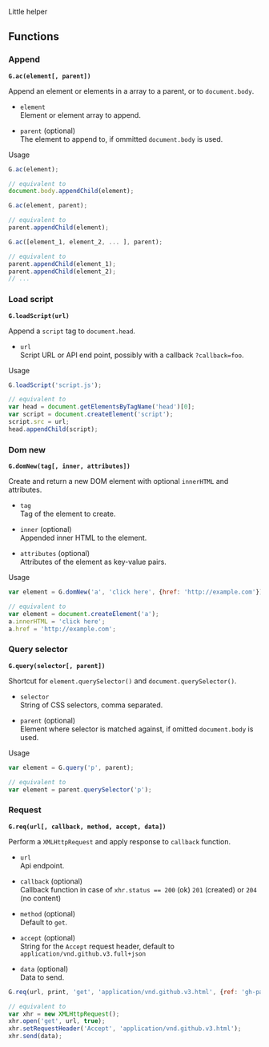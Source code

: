 Little helper

## Functions

### Append

**`G.ac(element[, parent])`**

Append an element or elements in a array to a parent, or to `document.body`.

- `element`  
	Element or element array to append.  

- `parent` (optional)  
	The element to append to, if ommitted `document.body` is used.

Usage

```js
G.ac(element);

// equivalent to
document.body.appendChild(element);

G.ac(element, parent);

// equivalent to
parent.appendChild(element);

G.ac([element_1, element_2, ... ], parent);

// equivalent to
parent.appendChild(element_1);
parent.appendChild(element_2);
// ...
```

### Load script

**`G.loadScript(url)`**

Append a `script` tag to `document.head`.

- `url`  
  Script URL or API end point, possibly with a callback `?callback=foo`.

Usage

```js
G.loadScript('script.js');

// equivalent to
var head = document.getElementsByTagName('head')[0];
var script = document.createElement('script');
script.src = url;
head.appendChild(script);
```

### Dom new

**`G.domNew(tag[, inner, attributes])`**

Create and return a new DOM element with optional `innerHTML` and attributes.

- `tag`  
	Tag of the element to create.  

- `inner` (optional)  
	Appended inner HTML to the element.  

- `attributes` (optional)  
	Attributes of the element as key-value pairs.

Usage

```js
var element = G.domNew('a', 'click here', {href: 'http://example.com'});

// equivalent to
var element = document.createElement('a');
a.innerHTML = 'click here';
a.href = 'http://example.com';
```

### Query selector

**`G.query(selector[, parent])`**

Shortcut for `element.querySelector()` and `document.querySelector()`.

- `selector`  
	String of CSS selectors, comma separated.  

- `parent` (optional)  
	Element where selector is matched against, if omitted `document.body` is used.

Usage

```js
var element = G.query('p', parent);

// equivalent to
var element = parent.querySelector('p');
```

### Request

**`G.req(url[, callback, method, accept, data])`**

Perform a `XMLHttpRequest` and apply response to `callback` function.

- `url`  
	Api endpoint.  

- `callback` (optional)  
	Callback function in case of `xhr.status == 200` (ok) `201` (created) or `204` (no content)

- `method` (optional)  
	Default to `get`.  

- `accept` (optional)  
	String for the `Accept` request header, default to `application/vnd.github.v3.full+json`  

- `data` (optional)  
	Data to send.

```js
G.req(url, print, 'get', 'application/vnd.github.v3.html', {ref: 'gh-pages'});

// equivalent to
var xhr = new XMLHttpRequest();
xhr.open('get', url, true);
xhr.setRequestHeader('Accept', 'application/vnd.github.v3.html');
xhr.send(data);
```
